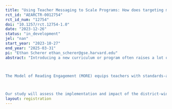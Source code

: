 ```yaml
---
title: "Using Teacher Messaging to Scale Programs: How does targeting messages improve teacher implementation and student comprehension"
rct_id: "AEARCTR-0012754"
rct_id_num: "12754"
doi: "10.1257/rct.12754-1.0"
date: "2023-12-26"
status: "in_development"
jel: "nan"
start_year: "2023-10-27"
end_year: "2025-03-31"
pi: "Ethan Scherer ethan_scherer@gse.harvard.edu"
abstract: "Introducing a new curriculum or program often raises a lot of questions. Whether it is a new reading curriculum in New York City or tutoring programs throughout the country to accelerate student learning post-COVID, principals and teachers may resist uprooting old practices and procedures. Most individuals are skeptical of something new even if there is evidence supporting its effectiveness. Thus, there is a need to complement evidence-based solutions with rigorous and research-based policies and procedures to scale a solution within a district.      

The Model of Reading Engagement (MORE) equips teachers with standards-aligned and evidence-based tools – lessons, digital activities, and formative assessments of transfer – designed to boost students’ reading comprehension and literacy skills through science and social studies units. In addition, MORE supplies districts with a set of scaling tools to advance equitable access to MORE across the district. These tools focus on three levers of change involving (1) the Summer Leadership Institute (SLI) to train select district leaders and teachers, (2) a district-wide communication and implementation plan developed by district learning communities, and (3) MORE Teacher Innovators (TIs) to implement MORE principles outside of the lesson time, which collectively help build district capacity and buy-in at multiple levels of the system. During the school year the MORE team also provides professional learning and support to suggest adjustments to the communication plan, as needed, and provide feedback to TIs on adaptations.  

Our study will assess the implementation and impact of the district-wide communication element of the of the scaling strategy. We will randomize the timing of messages sent to teacher and analyze secondary aggregate classroom data to assess implementation and impact based upon the content of the messages. While these principles that support the tools were developed with the MORE program in mind, many of these strategies could be applied in other contexts."
layout: registration
---
```


